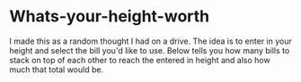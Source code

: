 # Whats-your-height-worth

I made this as a random thought I had on a drive.
The idea is to enter in your height and select the bill you'd like to use.
Below tells you how many bills to stack on top of each other to reach the 
entered in height and also how much that total would be.
